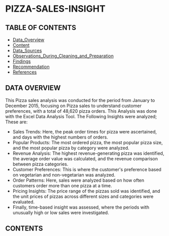 # PIZZA-SALES-INSIGHT

## TABLE OF CONTENTS
- [Data_Overview](#data-overview)
- [Content](#content)
- [Data_Sources](#data-sources)
- [Observations_During_Cleaning_and_Preparation](#observations-during-cleaning-and-preparation)
- [Findings](#findings)
- [Recommendation](#recommendations)
- [References](#references)

## DATA OVERVIEW
This Pizza sales analysis was conducted for the period from January to December 2015, focusing on Pizza sales to understand customer preferences, with a total of 48,620 pizza orders. This Analysis was done with the Excel Data Analysis Tool.
The Following Insights were analyzed; These are:
- Sales Trends: Here, the peak order times for pizza were ascertained, and days with the highest numbers of orders.
- Popular Products: The most ordered pizza, the most popular pizza size, and the most popular pizza by category were analyzed.
- Revenue Analysis: The highest revenue-generating pizza was identified, the average order value was calculated, and the revenue comparison between pizza categories.
- Customer Preferences: This is where the customer's preference based on vegetarian and non-vegetarian was analyzed.
- Order Patterns: Here, sales were analyzed based on how often customers order more than one pizza at a time.
- Pricing Insights: The price range of the pizzas sold was identified, and the unit prices of pizzas across different sizes and categories were evaluated.
- Finally, time-based insight was assessed, where the  periods with unusually high or low sales were investigated.

## CONTENTS


